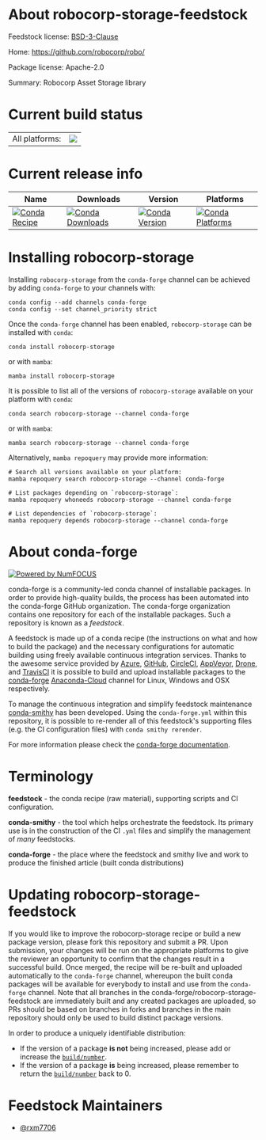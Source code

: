 About robocorp-storage-feedstock
================================

Feedstock license: [BSD-3-Clause](https://github.com/conda-forge/robocorp-storage-feedstock/blob/main/LICENSE.txt)

Home: https://github.com/robocorp/robo/

Package license: Apache-2.0

Summary: Robocorp Asset Storage library

Current build status
====================


<table><tr><td>All platforms:</td>
    <td>
      <a href="https://dev.azure.com/conda-forge/feedstock-builds/_build/latest?definitionId=20195&branchName=main">
        <img src="https://dev.azure.com/conda-forge/feedstock-builds/_apis/build/status/robocorp-storage-feedstock?branchName=main">
      </a>
    </td>
  </tr>
</table>

Current release info
====================

| Name | Downloads | Version | Platforms |
| --- | --- | --- | --- |
| [![Conda Recipe](https://img.shields.io/badge/recipe-robocorp--storage-green.svg)](https://anaconda.org/conda-forge/robocorp-storage) | [![Conda Downloads](https://img.shields.io/conda/dn/conda-forge/robocorp-storage.svg)](https://anaconda.org/conda-forge/robocorp-storage) | [![Conda Version](https://img.shields.io/conda/vn/conda-forge/robocorp-storage.svg)](https://anaconda.org/conda-forge/robocorp-storage) | [![Conda Platforms](https://img.shields.io/conda/pn/conda-forge/robocorp-storage.svg)](https://anaconda.org/conda-forge/robocorp-storage) |

Installing robocorp-storage
===========================

Installing `robocorp-storage` from the `conda-forge` channel can be achieved by adding `conda-forge` to your channels with:

```
conda config --add channels conda-forge
conda config --set channel_priority strict
```

Once the `conda-forge` channel has been enabled, `robocorp-storage` can be installed with `conda`:

```
conda install robocorp-storage
```

or with `mamba`:

```
mamba install robocorp-storage
```

It is possible to list all of the versions of `robocorp-storage` available on your platform with `conda`:

```
conda search robocorp-storage --channel conda-forge
```

or with `mamba`:

```
mamba search robocorp-storage --channel conda-forge
```

Alternatively, `mamba repoquery` may provide more information:

```
# Search all versions available on your platform:
mamba repoquery search robocorp-storage --channel conda-forge

# List packages depending on `robocorp-storage`:
mamba repoquery whoneeds robocorp-storage --channel conda-forge

# List dependencies of `robocorp-storage`:
mamba repoquery depends robocorp-storage --channel conda-forge
```


About conda-forge
=================

[![Powered by
NumFOCUS](https://img.shields.io/badge/powered%20by-NumFOCUS-orange.svg?style=flat&colorA=E1523D&colorB=007D8A)](https://numfocus.org)

conda-forge is a community-led conda channel of installable packages.
In order to provide high-quality builds, the process has been automated into the
conda-forge GitHub organization. The conda-forge organization contains one repository
for each of the installable packages. Such a repository is known as a *feedstock*.

A feedstock is made up of a conda recipe (the instructions on what and how to build
the package) and the necessary configurations for automatic building using freely
available continuous integration services. Thanks to the awesome service provided by
[Azure](https://azure.microsoft.com/en-us/services/devops/), [GitHub](https://github.com/),
[CircleCI](https://circleci.com/), [AppVeyor](https://www.appveyor.com/),
[Drone](https://cloud.drone.io/welcome), and [TravisCI](https://travis-ci.com/)
it is possible to build and upload installable packages to the
[conda-forge](https://anaconda.org/conda-forge) [Anaconda-Cloud](https://anaconda.org/)
channel for Linux, Windows and OSX respectively.

To manage the continuous integration and simplify feedstock maintenance
[conda-smithy](https://github.com/conda-forge/conda-smithy) has been developed.
Using the ``conda-forge.yml`` within this repository, it is possible to re-render all of
this feedstock's supporting files (e.g. the CI configuration files) with ``conda smithy rerender``.

For more information please check the [conda-forge documentation](https://conda-forge.org/docs/).

Terminology
===========

**feedstock** - the conda recipe (raw material), supporting scripts and CI configuration.

**conda-smithy** - the tool which helps orchestrate the feedstock.
                   Its primary use is in the construction of the CI ``.yml`` files
                   and simplify the management of *many* feedstocks.

**conda-forge** - the place where the feedstock and smithy live and work to
                  produce the finished article (built conda distributions)


Updating robocorp-storage-feedstock
===================================

If you would like to improve the robocorp-storage recipe or build a new
package version, please fork this repository and submit a PR. Upon submission,
your changes will be run on the appropriate platforms to give the reviewer an
opportunity to confirm that the changes result in a successful build. Once
merged, the recipe will be re-built and uploaded automatically to the
`conda-forge` channel, whereupon the built conda packages will be available for
everybody to install and use from the `conda-forge` channel.
Note that all branches in the conda-forge/robocorp-storage-feedstock are
immediately built and any created packages are uploaded, so PRs should be based
on branches in forks and branches in the main repository should only be used to
build distinct package versions.

In order to produce a uniquely identifiable distribution:
 * If the version of a package **is not** being increased, please add or increase
   the [``build/number``](https://docs.conda.io/projects/conda-build/en/latest/resources/define-metadata.html#build-number-and-string).
 * If the version of a package **is** being increased, please remember to return
   the [``build/number``](https://docs.conda.io/projects/conda-build/en/latest/resources/define-metadata.html#build-number-and-string)
   back to 0.

Feedstock Maintainers
=====================

* [@rxm7706](https://github.com/rxm7706/)

